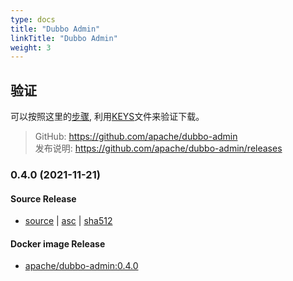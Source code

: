 ```yaml
---
type: docs
title: "Dubbo Admin"
linkTitle: "Dubbo Admin"
weight: 3
---
```


## 验证

可以按照这里的[步骤](https://www.apache.org/info/verification), 利用[KEYS](https://downloads.apache.org/dubbo/KEYS)文件来验证下载。

> GitHub: https://github.com/apache/dubbo-admin \
> 发布说明: https://github.com/apache/dubbo-admin/releases
>

### 0.4.0 (2021-11-21)

#### Source Release

* [source](https://www.apache.org/dyn/closer.lua/dubbo/dubbo-admin/0.4.0/apache-dubbo-admin-0.4.0-source-release.zip) |
  [asc](https://www.apache.org/dyn/closer.lua/dubbo/dubbo-admin/0.4.0/apache-dubbo-admin-0.4.0-source-release.zip.asc) |
  [sha512](https://www.apache.org/dyn/closer.lua/dubbo/dubbo-admin/0.4.0/apache-dubbo-admin-0.4.0-source-release.zip.sha512)

#### Docker image Release

* [apache/dubbo-admin:0.4.0](https://hub.docker.com/layers/dubbo-admin/apache/dubbo-admin/0.4.0/images/sha256-17e3a246848c7331a18542b73006fb7c0ec0fda767ee788fc164ad8fa52c0600?context=explore)
